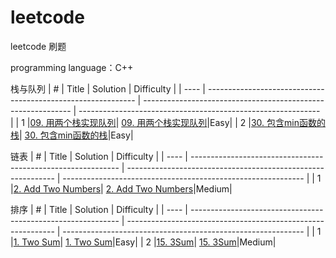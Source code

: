 # leetcode
leetcode 刷题

programming language：C++

栈与队列
| #    | Title                                                        | Solution                                                     | Difficulty                                                   |
| ---- | ------------------------------------------------------------ | ------------------------------------------------------------ | ------------------------------------------------------------ |
| 1    |[09. 用两个栈实现队列](https://leetcode-cn.com/problems/yong-liang-ge-zhan-shi-xian-dui-lie-lcof/)| [09. 用两个栈实现队列](https://github.com/zhangsx19/leetcode/blob/master/offer/stack%20and%20queue/stack2queue.cpp)|Easy|
| 2    |[30. 包含min函数的栈](https://leetcode-cn.com/problems/bao-han-minhan-shu-de-zhan-lcof/)| [30. 包含min函数的栈](https://github.com/zhangsx19/leetcode/blob/master/offer/stack%20and%20queue/MinStack.cpp)|Easy|

链表
| #    | Title                                                        | Solution                                                     | Difficulty                                                   |
| ---- | ------------------------------------------------------------ | ------------------------------------------------------------ | ------------------------------------------------------------ |
| 1    |[2. Add Two Numbers](https://leetcode-cn.com/problems/add-two-numbers/)| [2. Add Two Numbers](https://github.com/zhangsx19/leetcode/blob/master/algorithm/02_addTwoNumbers.cpp)|Medium|

排序
| #    | Title                                                        | Solution                                                     | Difficulty                                                   |
| ---- | ------------------------------------------------------------ | ------------------------------------------------------------ | ------------------------------------------------------------ |
| 1    |[1. Two Sum](https://leetcode-cn.com/problems/two-sum/)| [1. Two Sum](https://github.com/zhangsx19/leetcode/blob/master/algorithm/01_2Sum.cpp)|Easy|
| 2    |[15. 3Sum](https://leetcode-cn.com/problems/3sum/)| [15. 3Sum](https://github.com/zhangsx19/leetcode/blob/master/algorithm/15_3Sum.cpp)|Medium|
